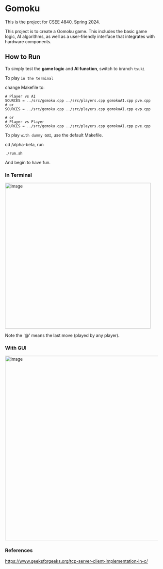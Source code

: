 # Gomoku
This is the project for CSEE 4840, Spring 2024.

This project is to create a Gomoku game. This includes the basic game logic, AI algorithms, as well as a user-friendly interface that integrates with hardware components.

## How to Run
To simply test the **game logic** and **AI function**, switch to branch ```tsuki```

To play ```in the terminal```

change Makefile to:
```
# Player vs AI
SOURCES = ../src/gomoku.cpp ../src/players.cpp gomokuAI.cpp pve.cpp
# or
SOURCES = ../src/gomoku.cpp ../src/players.cpp gomokuAI.cpp evp.cpp

# or
# Player vs Player
SOURCES = ../src/gomoku.cpp ../src/players.cpp gomokuAI.cpp pve.cpp
```

To play ```with dummy GUI```, use the default Makefile.

cd /alpha-beta, run
```
./run.sh
```

And begin to have fun.

### In Terminal

<img width="480" alt="image" src="https://github.com/TsukiCU/Gomoku/assets/155032275/7732d2d3-911f-48c3-92d0-157cd9324475">

Note the '@' means the last move (played by any player).

### With GUI

<img width="608" alt="image" src="https://github.com/TsukiCU/Gomoku/assets/155032275/09a26fdf-5000-4bb5-ac86-1e69a6803f04">


### References
https://www.geeksforgeeks.org/tcp-server-client-implementation-in-c/
